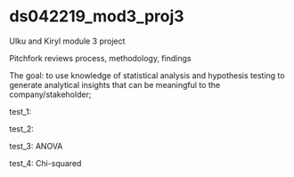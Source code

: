 # ds042219_mod3_proj3
Ulku and Kiryl module 3 project

Pitchfork reviews
process, methodology, findings

The goal: to use knowledge of statistical analysis and hypothesis testing to generate analytical insights that can be meaningful to the company/stakeholder;

test_1:

test_2:

test_3: ANOVA

test_4: Chi-squared
